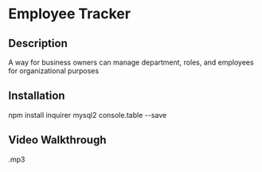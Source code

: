 # Employee Tracker

## Description
A way for business owners can manage department, roles, and employees for organizational purposes

## Installation
npm install inquirer mysql2 console.table --save

## Video Walkthrough

.mp3